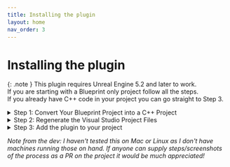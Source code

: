 ```yaml
---
title: Installing the plugin
layout: home
nav_order: 3
---
```


# Installing the plugin

{: .note }
This plugin requires Unreal Engine 5.2 and later to work.  
If you are starting with a Blueprint only project follow all the steps.  
If you already have C++ code in your project you can go straight to Step 3.


<details markdown="1">
  <summary>Step 1: Convert Your Blueprint Project into a C++ Project</summary>

Since Blueprint projects do not have a Visual Studio solution (`.sln`) or C++ support enabled by default, you need to add a C++ class to generate these files.  
We need to generate these files because the plugin is written in C++ and needs to be compiled to be usable in the editor.

1. Go to **File** > **New C++ Class**.
2. In the **Add C++ Class** window:
   - Choose **None (Empty Class)** or any other minimal option (e.g., **Actor**).
   - Click **Next**.
   - Name your class (e.g., `MyFirstCppClass`).
   - Click **Create Class**.
3. Wait for Unreal to compile the C++ code. This will generate the necessary Visual Studio files for your project.
4. Once finished, close the editor.

</details>

<details markdown="1">
  <summary>Step 2: Regenerate the Visual Studio Project Files</summary>

Since you've added some code, you need to update your project files.

1. Navigate to your project folder.
2. **Right-click on the `.uproject` file** and select **Generate Visual Studio project files** (you may need to click on **Show more options** on Windows to see the context menu option).
3. Open the newly generated `.sln` file in **Visual Studio** (or **Rider** if you use that).
4. In **Visual Studio**, set the build configuration to **Development Editor** and **build the project** (`Ctrl+Shift+B`).

</details>

<details markdown="1">
  <summary>Step 3: Add the plugin to your project</summary>

1. [Download or clone the SimpleGAS repository](https://github.com/strayTrain/SimpleGameplayAbilitySystem) into your Unreal Engine project under your project's Plugins folder. Create the Plugins folder if it doesn't exist. 
    - e.g. If your project folder is `C:\Projects\SimpleGASExample` then place `SimpleGameplayAbilitySystem` in `C:\Projects\SimpleGASExample\Plugins`
    - ![windows example of the project folder](../images/installed_plugin_directory.png)
2. Rebuild your project and run the editor.
3. Enable the plugin in your Unreal Engine project by navigating to Edit > Plugins and searching for "SimpleGameplayAbilitySystem". (it should be enabled by default)

</details>

*Note from the dev: I haven't tested this on Mac or Linux as I don't have machines running those on hand. If anyone can supply steps/screenshots of the process as a PR on the project it would be much appreciated!*